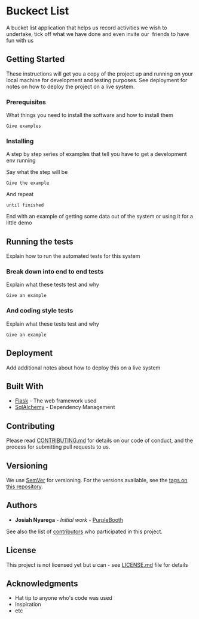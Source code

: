 # Buckect List

A bucket list application that helps us record  activities we wish to undertake, tick off what we have done and even invite our  friends to have fun with us

## Getting Started

These instructions will get you a copy of the project up and running on your local machine for development and testing purposes. See deployment for notes on how to deploy the project on a live system.

### Prerequisites

What things you need to install the software and how to install them

```
Give examples
```

### Installing

A step by step series of examples that tell you have to get a development env running

Say what the step will be

```
Give the example
```

And repeat

```
until finished
```

End with an example of getting some data out of the system or using it for a little demo

## Running the tests

Explain how to run the automated tests for this system

### Break down into end to end tests

Explain what these tests test and why

```
Give an example
```

### And coding style tests

Explain what these tests test and why

```
Give an example
```

## Deployment

Add additional notes about how to deploy this on a live system

## Built With

* [Flask](http://flask.pocoo.org/docs/0.12/) - The web framework used
* [SqlAlchemy](http://docs.sqlalchemy.org/en/latest/) - Dependency Management


## Contributing

Please read [CONTRIBUTING.md](https://gist.github.com/PurpleBooth/b24679402957c63ec426) for details on our code of conduct, and the process for submitting pull requests to us.

## Versioning

We use [SemVer](http://semver.org/) for versioning. For the versions available, see the [tags on this repository](https://github.com/your/project/tags). 

## Authors

* **Josiah Nyarega** - *Initial work* - [PurpleBooth](https://github.com/jmnyarerga)

See also the list of [contributors](https://github.com/your/project/contributors) who participated in this project.

## License

This project is not licensed yet but u can  - see [LICENSE.md](LICENSE.md) file for details

## Acknowledgments

* Hat tip to anyone who's code was used
* Inspiration
* etc
